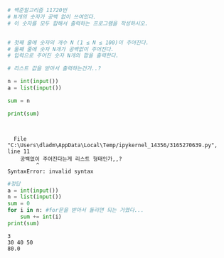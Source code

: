 ```python
# 백준알고리즘 11720번
# N개의 숫자가 공백 없이 쓰여있다. 
# 이 숫자를 모두 합해서 출력하는 프로그램을 작성하시오.


# 첫째 줄에 숫자의 개수 N (1 ≤ N ≤ 100)이 주어진다.
# 둘째 줄에 숫자 N개가 공백없이 주어진다.
# 입력으로 주어진 숫자 N개의 합을 출력한다.

# 리스트 값을 받아서 출력하는건가..?

n = int(input())
a = list(input()) 

sum = n

print(sum)




```


      File "C:\Users\dladm\AppData\Local\Temp/ipykernel_14356/3165270639.py", line 11
        공백없이 주어진다는게 리스트 형태인가,,?
             ^
    SyntaxError: invalid syntax
    



```python
#정답
a = int(input())
n = list(input())
sum = 0
for i in n: #for문을 받아서 돌리면 되는 거였다...
    sum += int(i)
print(sum)

```

    3
    30 40 50
    80.0
    
